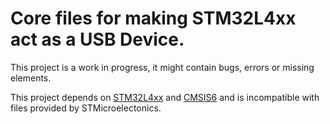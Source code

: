 # Core files for making STM32L4xx act as a USB Device.

This project is a work in progress, it might contain bugs, errors or missing elements.

This project depends on [STM32L4xx](https://github.com/JamesBara/STM32L4xx) and [CMSIS6](https://github.com/ARM-software/CMSIS_6/tree/2e095d0e84ac837b52e21c5b6930c3732cf527a3)
and is incompatible with files provided by STMicroelectonics.
